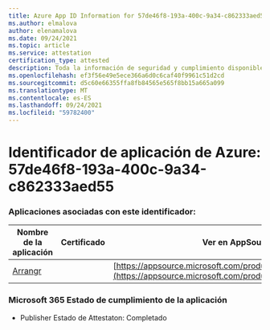 ```yaml
---
title: Azure App ID Information for 57de46f8-193a-400c-9a34-c862333aed55
ms.author: elmalova
author: elenamalova
ms.date: 09/24/2021
ms.topic: article
ms.service: attestation
certification_type: attested
description: Toda la información de seguridad y cumplimiento disponible para 57de46f8-193a-400c-9a34-c862333aed55.
ms.openlocfilehash: ef3f56e49e5ece366a6d0c6caf40f9961c51d2cd
ms.sourcegitcommit: d5c60e66355ffa8fb84565e565f8bb15a665a099
ms.translationtype: MT
ms.contentlocale: es-ES
ms.lasthandoff: 09/24/2021
ms.locfileid: "59782400"
---
```

# <a name="azure-app-id-57de46f8-193a-400c-9a34-c862333aed55"></a>Identificador de aplicación de Azure: 57de46f8-193a-400c-9a34-c862333aed55


### <a name="apps-associated-with-this-id"></a>Aplicaciones asociadas con este identificador:
| **Nombre de la aplicación** | **Certificado** | **Ver en AppSource** |
|--------------|---------------|-----------------------|
| [Arrangr](https://docs.microsoft.com/microsoft-365-app-certification/forward/WA200002975) |  | [https://appsource.microsoft.com/product/office/WA200002975](https://appsource.microsoft.com/product/office/WA200002975) |

### <a name="microsoft-365-app-compliance-status"></a>Microsoft 365 Estado de cumplimiento de la aplicación
- Publisher Estado de Attestaton: Completado
